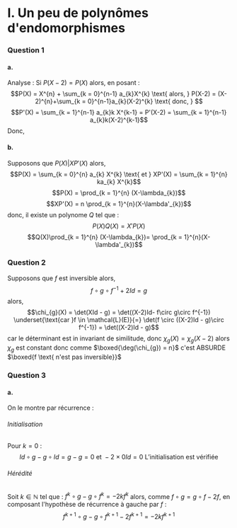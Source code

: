 # I. Un peu de polynômes d'endomorphismes
### Question 1
#### a.
Analyse : 
Si $P(X-2)=P(X)$ alors, en posant : 
$$P(X) = X^{n} + \sum_{k = 0}^{n-1} a_{k}X^{k} \text{ alors, } P(X-2) = (X-2)^{n}+\sum_{k = 0}^{n-1}a_{k}(X-2)^{k}  \text{ donc, } $$
$$P'(X) = \sum_{k = 1}^{n-1} a_{k}k X^{k-1} = P'(X-2) = \sum_{k = 1}^{n-1} a_{k}k(X-2)^{k-1}$$
Donc, 

#### b.
Supposons que $P(X)| XP'(X)$ alors,
$$P(X) = \sum_{k = 0}^{n} a_{k} X^{k}  \text{ et } XP'(X) = \sum_{k = 1}^{n} ka_{k} X^{k}$$
$$P(X) = \prod_{k = 1}^{n} (X-\lambda_{k})$$
$$XP'(X) = n \prod_{k = 1}^{n}(X-\lambda'_{k})$$
donc, 
il existe un polynome $Q$ tel que : 
$$P(X)Q(X) = X'P(X)$$
$$Q(X)\prod_{k = 1}^{n} (X-\lambda_{k})= \prod_{k = 1}^{n}(X-\lambda'_{k})$$

### Question 2
Supposons que $f$ est inversible alors, 
$$f\circ g \circ f^{-1}+ 2Id = g$$
alors, 
$$\chi_{g}(X) = \det(XId - g) = \det((X-2)Id- f\circ g\circ f^{-1}) \underset{\text{car }f \in \mathcal{L}(E)}{=} \det(f \circ ((X-2)Id - g)\circ f^{-1}) = \det((X-2)Id - g)$$
car le déterminant est in invariant de similitude, donc $\chi_{g} (X) = \chi_{g}(X-2)$ alors $\chi_{g}$ est constant donc comme $\boxed{\deg(\chi_{g}) = n}$ c'est ABSURDE $\boxed{f \text{ n'est pas inversible}}$

### Question 3
#### a.
On le montre par récurrence : 
###### Initialisation
Pour $k=0$ : 
$$Id \circ g - g \circ Id =  g-g = 0 \text{ et } -2 \times 0 Id = 0 \text{ L'initialisation est vérifiée}$$

###### Hérédité
Soit $k \in \mathbb{N}$ tel que : $f^{k} \circ g - g\circ f^{k}= -2kf^{k}$
alors, comme $f \circ g = g \circ f - 2f$, en composant l'hypothèse de récurrence à gauche par $f$ : 
$$f^{k+1} \circ g - g \circ f^{k+1} - 2f^{k+1} = -2k f^{k+1}$$